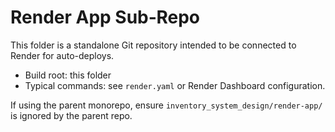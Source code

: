 # Render App Sub‑Repo

This folder is a standalone Git repository intended to be connected to Render for auto-deploys.

- Build root: this folder
- Typical commands: see `render.yaml` or Render Dashboard configuration.

If using the parent monorepo, ensure `inventory_system_design/render-app/` is ignored by the parent repo.
